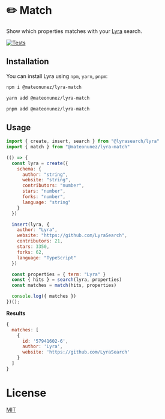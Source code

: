 # ✏️ Match

Show which properties matches with your [Lyra](https://github.com/lyrasearch/lyra) search.


[![Tests](https://github.com/mateonunez/lyra-match/actions/workflows/ci.yml/badge.svg?branch=main)](https://github.com/mateonunez/lyra-match/actions/workflows/ci.yml)

## Installation

You can install Lyra using `npm`, `yarn`, `pnpm`:

```sh
npm i @mateonunez/lyra-match
```
```sh
yarn add @mateonunez/lyra-match
```
```sh
pnpm add @mateonunez/lyra-match
```

## Usage

```js
import { create, insert, search } from "@lyrasearch/lyra"
import { match } from "@mateonunez/lyra-match"

(() => {
  const lyra = create({
    schema: {
      author: "string",
      website: "string",
      contributors: "number",
      stars: "number",
      forks: "number",
      language: "string"
    }
  })

  insert(lyra, {
    author: "Lyra",
    website: "https://github.com/LyraSearch",
    contributors: 21,
    stars: 3350,
    forks: 62,
    language: "TypeScript"
  })

  const properties = { term: "Lyra" }
  const { hits } = search(lyra, properties)
  const matches = match(hits, properties)

  console.log({ matches })
})();
```

**Results**
```js
{
  matches: [
    {
      id: '57941602-6',
      author: 'Lyra',
      website: 'https://github.com/LyraSearch'
    }
  ]
}
```

# License

[MIT](/LICENSE)
